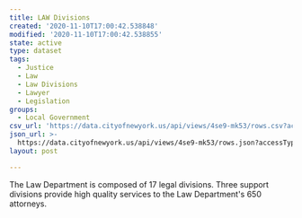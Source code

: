 ```yaml
---
title: LAW Divisions
created: '2020-11-10T17:00:42.538848'
modified: '2020-11-10T17:00:42.538855'
state: active
type: dataset
tags:
  - Justice
  - Law
  - Law Divisions
  - Lawyer
  - Legislation
groups:
  - Local Government
csv_url: 'https://data.cityofnewyork.us/api/views/4se9-mk53/rows.csv?accessType=DOWNLOAD'
json_url: >-
  https://data.cityofnewyork.us/api/views/4se9-mk53/rows.json?accessType=DOWNLOAD
layout: post

---
```

The Law Department is composed of 17 legal divisions. Three support divisions provide high quality services to the Law Department's 650 attorneys.
